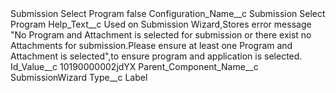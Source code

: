 <?xml version="1.0" encoding="UTF-8"?>
<CustomMetadata xmlns="http://soap.sforce.com/2006/04/metadata" xmlns:xsi="http://www.w3.org/2001/XMLSchema-instance" xmlns:xsd="http://www.w3.org/2001/XMLSchema">
    <label>Submission Select Program</label>
    <protected>false</protected>
    <values>
        <field>Configuration_Name__c</field>
        <value xsi:type="xsd:string">Submission Select Program</value>
    </values>
    <values>
        <field>Help_Text__c</field>
        <value xsi:type="xsd:string">Used on Submission Wizard,Stores error message &quot;No Program and Attachment is selected for submission or there exist no Attachments for submission.Please ensure at least one Program and Attachment is selected&quot;,to ensure program and application is selected.</value>
    </values>
    <values>
        <field>Id_Value__c</field>
        <value xsi:type="xsd:string">10190000002jdYX</value>
    </values>
    <values>
        <field>Parent_Component_Name__c</field>
        <value xsi:type="xsd:string">SubmissionWizard</value>
    </values>
    <values>
        <field>Type__c</field>
        <value xsi:type="xsd:string">Label</value>
    </values>
</CustomMetadata>
